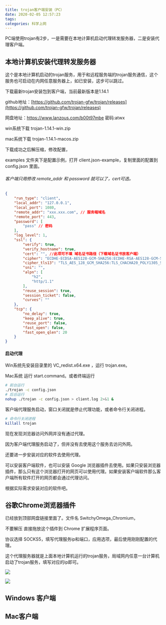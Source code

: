 ```yaml
---
title: trojan客户端安装（PC）
date: 2020-02-05 12:57:23
tags:
categories: 科学上网
---
```


PC端使用trojan有2步，一是需要在本地计算机启动代理转发服务器，二是安装代理客户端。

## 本地计算机安装代理转发服务器

这个是本地计算机启动的trojan服务，用于和远程服务端的trojan服务通信，这个服务也可启动在内网任意服务器上，如已安装，这步可以跳过。

下载最新trojan安装包到客户端，当前最新版本是1.14.1

github地址：[https://github.com/trojan-gfw/trojan/releases](https://github.com/trojan-gfw/trojan/releases)

网盘地址：https://www.lanzous.com/b00t97mbe 密码:atwx

win系统下载  trojan-1.14.1-win.zip

mac系统下载   trojan-1.14.1-macos.zip

下载成功之后解压缩，修改配置，

examples 文件夹下是配置示例，打开 client.json-example，复制里面的配置到config.json 里面。

###### 客户端只用修改 remote_addr 和 password 就可以了，cert可选。

```json
{
    "run_type": "client",
    "local_addr": "127.0.0.1",
    "local_port": 1080,
    "remote_addr": "xxx.xxx.com", // 服务端域名
    "remote_port": 443,
    "password": [
        "pass" // 密码
    ],
    "log_level": 1,
    "ssl": {
        "verify": true,
        "verify_hostname": true,
        "cert": "", //此项可不填 域名证书路径（下载域名证书放客户端）
        "cipher": "ECDHE-ECDSA-AES128-GCM-SHA256:ECDHE-RSA-AES128-GCM-SHA256:ECDHE-ECDSA-CHACHA20-POLY1305:ECDHE-RSA-CHACHA20-POLY1305:ECDHE-ECDSA-AES256-GCM-SHA384:ECDHE-RSA-AES256-GCM-SHA384:ECDHE-ECDSA-AES256-SHA:ECDHE-ECDSA-AES128-SHA:ECDHE-RSA-AES128-SHA:ECDHE-RSA-AES256-SHA:DHE-RSA-AES128-SHA:DHE-RSA-AES256-SHA:AES128-SHA:AES256-SHA:DES-CBC3-SHA",
        "cipher_tls13": "TLS_AES_128_GCM_SHA256:TLS_CHACHA20_POLY1305_SHA256:TLS_AES_256_GCM_SHA384",
        "sni": "",
        "alpn": [
            "h2",
            "http/1.1"
        ],
        "reuse_session": true,
        "session_ticket": false,
        "curves": ""
    },
    "tcp": {
        "no_delay": true,
        "keep_alive": true,
        "reuse_port": false,
        "fast_open": false,
        "fast_open_qlen": 20
    }
}
```

#### 启动代理

Win系统先安装目录里的 VC_redist.x64.exe ，运行 trojan.exe。

Mac系统 运行 start.command。或者终端运行

```sh
# 前台运行
./trojan -c config.json
# 后台运行
nohup ./trojan -c config.json > client.log 2>&1 &
```

客户端代理服务启动，窗口关闭就是停止代理功能，或者命令行关闭进程。

```sh
# 命令行关闭进程
killall trojan
```

现在发现浏览器访问外网并没有通过代理。

因为客户端代理服务启动了，但并没有去使用这个服务去访问外网。

还要进一步安装对应的软件去使用代理。

可以安装客户端软件，也可以安装 Google 浏览器插件去使用。如果只安装浏览器插件，那么只有这个浏览器打开的网页可以使用代理。如果安装客户端软件那么客户端所有软件打开的网页都会通过代理访问。

根据实际需求安装对应的软件吧。

## 谷歌Chrome浏览器插件

已经放到顶部网盘链接里面了。文件名 SwitchyOmega_Chromium，

不要解压 直接拖放这个插件到 Chrome 扩展程序页面。

协议选择 SOCKS5，填写代理服务ip和端口，应用选项，最后使用刚刚配置的代理。

这个代理服务器就是上面本地计算机运行的trojan服务，局域网内任意一台计算机启动了trojan服务，填写对应的ip即可。

![](https://gitee.com/zz16/upic/raw/master/2020/02/1580916809909.png)

![](https://gitee.com/zz16/upic/raw/master/2020/02/1580916940663.png)

## Windows 客户端



## Mac客户端